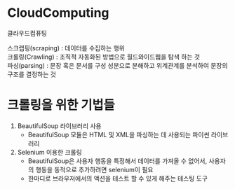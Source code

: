 # CloudComputing
클라우드컴퓨팅

스크랩핑(scraping) : 데이터를 수집하는 행위  
크롤링(Crawling) : 조직적 자동화된 방법으로 월드와이드웹을 탐색 하는 것  
파싱(parsing) : 문장 혹은 문서를 구성 성분으로 분해하고 위계관계를 분석하여 문장의 구조를 결정하는 것




# 크롤링을 위한 기법들

1. BeautifulSoup 라이브러리 사용  
   - BeautifulSoup 모듈은 HTML 및 XML을 파싱하는 데 사용되는 파이썬 라이브러리
2. Selenium 이용한 크롤링
   - BeautifulSoup은 사용자 행동을 특정해서 데이터를 가져올 수 없어서, 사용자의 행동을 동적으로 추가하려면 selenium이 필요
   - 한마디로 브라우저에서의 액션을 테스트 할 수 있게 해주는 테스팅 도구
